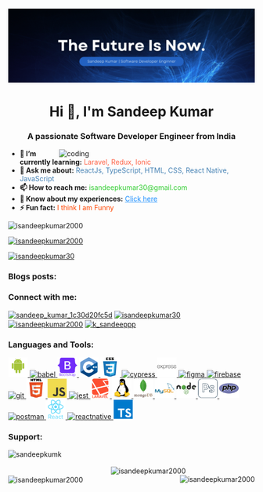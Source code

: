 ![logo](https://github.com/isandeepkumar2000/isandeepkumar2000/blob/main/Blue%20Modern%20Company%20Slogan%20LinkedIn%20Banner.gif)

<h1 align="center"><b>Hi 👋, I'm Sandeep Kumar</b></h1>
<h3 align="center"><b>A passionate Software Developer Engineer from India</b></h3>

<img align="right" alt="coding" width="400" src="https://camo.githubusercontent.com/0eda36005abd9bf7e72584afc2f6ef1e808a357cb65a07fc2fe5036ba5268df7/68747470733a2f2f692e70696e696d672e636f6d2f6f726967696e616c732f65382f66342f35332f65386634353334363961336563393765636433353464663436356437333931332e676966">
<ul>
  <li><b>🌱 I’m currently learning:</b> <span style="color: #ff6347;">Laravel, Redux, Ionic</span></li>
  <li><b>💬 Ask me about:</b> <span style="color: #4682b4;">ReactJs, TypeScript, HTML, CSS, React Native, JavaScript</span></li>
  <li><b>📫 How to reach me:</b> <span style="color: #32cd32;">isandeepkumar30@gmail.com</span></li>
  <li><b>📄 Know about my experiences:</b> <a href="https://drive.google.com/file/d/1-JTc8xDLqLZYTjFyM9GJteNPKzfCg4e_/view" target="_blank" style="color: #1e90ff;">Click here</a></li>
  <li><b>⚡ Fun fact:</b> <span style="color: #ff4500;">I think I am Funny</span></li>
</ul>

<p align="left"> <img src="https://komarev.com/ghpvc/?username=isandeepkumar2000&label=Profile%20views&color=0e75b6&style=flat" alt="isandeepkumar2000" /> </p>

<p align="left"> <a href="https://github.com/ryo-ma/github-profile-trophy"><img src="https://github-profile-trophy.vercel.app/?username=isandeepkumar2000" alt="isandeepkumar2000" /></a> </p>

<p align="left"> <a href="https://twitter.com/isandeepkumar30" target="blank"><img src="https://img.shields.io/twitter/follow/isandeepkumar30?logo=twitter&style=for-the-badge" alt="isandeepkumar30" /></a> </p>



<h3 align="left"><b>Blogs posts:</b></h3>
<!-- BLOG-POST-LIST:START -->
<!-- BLOG-POST-LIST:END -->

<h3 align="left"><b>Connect with me:</b></h3>
<p align="left">
  <a href="https://dev.to/sandeep_kumar_1c30d20fc5d" target="blank"><img align="center" src="https://raw.githubusercontent.com/rahuldkjain/github-profile-readme-generator/master/src/images/icons/Social/devto.svg" alt="sandeep_kumar_1c30d20fc5d" height="30" width="40" /></a>
  <a href="https://twitter.com/isandeepkumar30" target="blank"><img align="center" src="https://raw.githubusercontent.com/rahuldkjain/github-profile-readme-generator/master/src/images/icons/Social/twitter.svg" alt="isandeepkumar30" height="30" width="40" /></a>
  <a href="https://linkedin.com/in/isandeepkumar2000" target="blank"><img align="center" src="https://raw.githubusercontent.com/rahuldkjain/github-profile-readme-generator/master/src/images/icons/Social/linked-in-alt.svg" alt="isandeepkumar2000" height="30" width="40" /></a>
  <a href="https://www.codechef.com/users/k_sandeeppp" target="blank"><img align="center" src="https://cdn.jsdelivr.net/npm/simple-icons@3.1.0/icons/codechef.svg" alt="k_sandeeppp" height="30" width="40" /></a>
</p>

<h3 align="left"><b>Languages and Tools:</b></h3>
<p align="left">
  <a href="https://developer.android.com" target="_blank" rel="noreferrer"> <img src="https://raw.githubusercontent.com/devicons/devicon/master/icons/android/android-original-wordmark.svg" alt="android" width="40" height="40"/> </a> 
  <a href="https://babeljs.io/" target="_blank" rel="noreferrer"> <img src="https://www.vectorlogo.zone/logos/babeljs/babeljs-icon.svg" alt="babel" width="40" height="40"/> </a> 
  <a href="https://getbootstrap.com" target="_blank" rel="noreferrer"> <img src="https://raw.githubusercontent.com/devicons/devicon/master/icons/bootstrap/bootstrap-plain-wordmark.svg" alt="bootstrap" width="40" height="40"/> </a> 
  <a href="https://www.w3schools.com/cpp/" target="_blank" rel="noreferrer"> <img src="https://raw.githubusercontent.com/devicons/devicon/master/icons/cplusplus/cplusplus-original.svg" alt="cplusplus" width="40" height="40"/> </a> 
  <a href="https://www.w3schools.com/css/" target="_blank" rel="noreferrer"> <img src="https://raw.githubusercontent.com/devicons/devicon/master/icons/css3/css3-original-wordmark.svg" alt="css3" width="40" height="40"/> </a> 
  <a href="https://www.cypress.io" target="_blank" rel="noreferrer"> <img src="https://raw.githubusercontent.com/simple-icons/simple-icons/6e46ec1fc23b60c8fd0d2f2ff46db82e16dbd75f/icons/cypress.svg" alt="cypress" width="40" height="40"/> </a> 
  <a href="https://expressjs.com" target="_blank" rel="noreferrer"> <img src="https://raw.githubusercontent.com/devicons/devicon/master/icons/express/express-original-wordmark.svg" alt="express" width="40" height="40"/> </a> 
  <a href="https://www.figma.com/" target="_blank" rel="noreferrer"> <img src="https://www.vectorlogo.zone/logos/figma/figma-icon.svg" alt="figma" width="40" height="40"/> </a> 
  <a href="https://firebase.google.com/" target="_blank" rel="noreferrer"> <img src="https://www.vectorlogo.zone/logos/firebase/firebase-icon.svg" alt="firebase" width="40" height="40"/> </a> 
  <a href="https://git-scm.com/" target="_blank" rel="noreferrer"> <img src="https://www.vectorlogo.zone/logos/git-scm/git-scm-icon.svg" alt="git" width="40" height="40"/> </a> 
  <a href="https://www.w3.org/html/" target="_blank" rel="noreferrer"> <img src="https://raw.githubusercontent.com/devicons/devicon/master/icons/html5/html5-original-wordmark.svg" alt="html5" width="40" height="40"/> </a> 
  <a href="https://developer.mozilla.org/en-US/docs/Web/JavaScript" target="_blank" rel="noreferrer"> <img src="https://raw.githubusercontent.com/devicons/devicon/master/icons/javascript/javascript-original.svg" alt="javascript" width="40" height="40"/> </a> 
  <a href="https://jestjs.io" target="_blank" rel="noreferrer"> <img src="https://www.vectorlogo.zone/logos/jestjsio/jestjsio-icon.svg" alt="jest" width="40" height="40"/> </a> 
  <a href="https://laravel.com/" target="_blank" rel="noreferrer"> <img src="https://raw.githubusercontent.com/devicons/devicon/master/icons/laravel/laravel-plain-wordmark.svg" alt="laravel" width="40" height="40"/> </a> 
  <a href="https://www.linux.org/" target="_blank" rel="noreferrer"> <img src="https://raw.githubusercontent.com/devicons/devicon/master/icons/linux/linux-original.svg" alt="linux" width="40" height="40"/> </a> 
  <a href="https://www.mongodb.com/" target="_blank" rel="noreferrer"> <img src="https://raw.githubusercontent.com/devicons/devicon/master/icons/mongodb/mongodb-original-wordmark.svg" alt="mongodb" width="40" height="40"/> </a> 
  <a href="https://www.mysql.com/" target="_blank" rel="noreferrer"> <img src="https://raw.githubusercontent.com/devicons/devicon/master/icons/mysql/mysql-original-wordmark.svg" alt="mysql" width="40" height="40"/> </a> 
  <a href="https://nodejs.org" target="_blank" rel="noreferrer"> <img src="https://raw.githubusercontent.com/devicons/devicon/master/icons/nodejs/nodejs-original-wordmark.svg" alt="nodejs" width="40" height="40"/> </a> 
  <a href="https://www.photoshop.com/en" target="_blank" rel="noreferrer"> <img src="https://raw.githubusercontent.com/devicons/devicon/master/icons/photoshop/photoshop-line.svg" alt="photoshop" width="40" height="40"/> </a> 
  <a href="https://www.php.net" target="_blank" rel="noreferrer"> <img src="https://raw.githubusercontent.com/devicons/devicon/master/icons/php/php-original.svg" alt="php" width="40" height="40"/> </a> 
  <a href="https://postman.com" target="_blank" rel="noreferrer"> <img src="https://www.vectorlogo.zone/logos/getpostman/getpostman-icon.svg" alt="postman" width="40" height="40"/> </a> 
  <a href="https://reactjs.org/" target="_blank" rel="noreferrer"> <img src="https://raw.githubusercontent.com/devicons/devicon/master/icons/react/react-original-wordmark.svg" alt="react" width="40" height="40"/> </a> 
  <a href="https://reactnative.dev/" target="_blank" rel="noreferrer"> <img src="https://reactnative.dev/img/header_logo.svg" alt="reactnative" width="40" height="40"/> </a> 
  <a href="https://www.typescriptlang.org/" target="_blank" rel="noreferrer"> <img src="https://raw.githubusercontent.com/devicons/devicon/master/icons/typescript/typescript-original.svg" alt="typescript" width="40" height="40"/> </a> 
</p>

<h3 align="left"><b>Support:</b></h3>
<p><a href="https://www.buymeacoffee.com/sandeepkumk"> <img align="left" src="https://cdn.buymeacoffee.com/buttons/v2/default-yellow.png" height="50" width="210" alt="sandeepkumk" /></a></p><br><br>

<img align="left" src="https://github-readme-stats.vercel.app/api/top-langs?username=isandeepkumar2000&show_icons=true&locale=en&layout=compact" alt="isandeepkumar2000" />
<img align="center" src="https://github-readme-stats.vercel.app/api?username=isandeepkumar2000&show_icons=true&locale=en" alt="isandeepkumar2000" />
<img align="right" src="https://github-readme-streak-stats.herokuapp.com/?user=isandeepkumar2000&" alt="isandeepkumar2000" />

